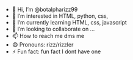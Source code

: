 - 👋 Hi, I’m @botalpharizz99
- 👀 I’m interested in HTML, python, css, 
- 🌱 I’m currently learning HTML, css, javascript
- 💞️ I’m looking to collaborate on ...
- 📫 How to reach me dms me 
- 😄 Pronouns: rizz/rizzler
- ⚡ Fun fact: fun fact I dont have one

<!---
botalpharizz99/botalpharizz99 is a ✨ special ✨ repository because its `README.md` (this file) appears on your GitHub profile.
You can click the Preview link to take a look at your changes.
--->
